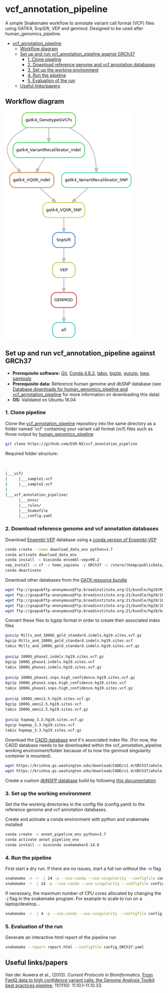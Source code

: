 # vcf_annotation_pipeline

A simple Snakemake workflow to annotate variant call format (VCF) files using GATK4, SnpSift, VEP and genmod. Designed to be used after human_genomics_pipeline.

- [vcf_annotation_pipeline](#vcfannotationpipeline)
  - [Workflow diagram](#workflow-diagram)
  - [Set up and run vcf_annotation_pipeline against GRCh37](#set-up-and-run-vcfannotationpipeline-against-grch37)
    - [1. Clone pipeline](#1-clone-pipeline)
    - [2. Download reference genome and vcf annotation databases](#2-download-reference-genome-and-vcf-annotation-databases)
    - [3. Set up the working environment](#3-set-up-the-working-environment)
    - [4. Run the pipeline](#4-run-the-pipeline)
    - [5. Evaluation of the run](#5-evaluation-of-the-run)
  - [Useful links/papers](#useful-linkspapers)

## Workflow diagram

<img src="rulegraph.png" class="center">

## Set up and run vcf_annotation_pipeline against GRCh37

- **Prerequisite software:** [Git](https://git-scm.com/), [Conda 4.8.2](https://docs.conda.io/projects/conda/en/latest/index.html), [tabix](http://www.htslib.org/doc/tabix.html), [bgzip](http://www.htslib.org/doc/bgzip.html), [gunzip](https://linux.die.net/man/1/gunzip), [bwa](http://bio-bwa.sourceforge.net/), [samtools](http://www.htslib.org/)
- **Prerequisite data:** Reference human genome and dbSNP database (see [Database downloads for human_genomics_pipeline and vcf_annotation_pipeline](https://github.com/leahkemp/documentation/blob/master/downloads_for_genomic_pipelines.md#reference-human-genome) for more information on downloading this data)
- **OS:** Validated on Ubuntu 16.04

### 1. Clone pipeline

Clone the [vcf_annotation_pipeline](https://github.com/ESR-NZ/vcf_annotation_pipeline) repository into the same directory as a folder named 'vcf' containing your variant call format (vcf) files such as those output by [human_genomics_pipeline](https://github.com/ESR-NZ/human_genomics_pipeline)

```bash
git clone https://github.com/ESR-NZ/vcf_annotation_pipeline
```

Required folder structure:

```bash

.
|___vcf/
|     |___sample1.vcf
|     |___sample2.vcf
|
|___vcf_annotation_pipeline/
      |___envs/
      |___rules/
      |___Snakefile
      |___config.yaml

```

### 2. Download reference genome and vcf annotation databases

Download [Ensembl-VEP](https://asia.ensembl.org/info/docs/tools/vep/index.html) database using a [conda version of Ensembl-VEP](https://anaconda.org/bioconda/ensembl-vep)

```bash
conda create --name download_data_env python=3.7
conda activate download_data_env
conda install -c bioconda ensembl-vep=99.2
vep_install -a cf -s homo_sapiens -y GRCh37 -c /store/lkemp/publicData/vep/GRCh37 --CONVERT
conda deactivate
```

Download other databases from the [GATK resource bundle](https://gatk.broadinstitute.org/hc/en-us/articles/360035890811-Resource-bundle)

```bash
wget ftp://gsapubftp-anonymous@ftp.broadinstitute.org:21/bundle/hg19/Mills_and_1000G_gold_standard.indels.hg19.sites.vcf.gz
wget ftp://gsapubftp-anonymous@ftp.broadinstitute.org:21/bundle/hg19/1000G_phase1.indels.hg19.sites.vcf.gz
wget ftp://gsapubftp-anonymous@ftp.broadinstitute.org:21/bundle/hg19/1000G_phase1.snps.high_confidence.hg19.sites.vcf.gz
wget ftp://gsapubftp-anonymous@ftp.broadinstitute.org:21/bundle/hg19/1000G_omni2.5.hg19.sites.vcf.gz
wget ftp://gsapubftp-anonymous@ftp.broadinstitute.org:21/bundle/hg19/hapmap_3.3.hg19.sites.vcf.gz
```

Convert these files to bgzip format in order to create their associated index files

```bash
gunzip Mills_and_1000G_gold_standard.indels.hg19.sites.vcf.gz
bgzip Mills_and_1000G_gold_standard.indels.hg19.sites.vcf
tabix Mills_and_1000G_gold_standard.indels.hg19.sites.vcf.gz

gunzip 1000G_phase1.indels.hg19.sites.vcf.gz
bgzip 1000G_phase1.indels.hg19.sites.vcf
tabix 1000G_phase1.indels.hg19.sites.vcf.gz

gunzip 1000G_phase1.snps.high_confidence.hg19.sites.vcf.gz
bgzip 1000G_phase1.snps.high_confidence.hg19.sites.vcf
tabix 1000G_phase1.snps.high_confidence.hg19.sites.vcf.gz

gunzip 1000G_omni2.5.hg19.sites.vcf.gz
bgzip 1000G_omni2.5.hg19.sites.vcf
tabix 1000G_omni2.5.hg19.sites.vcf.gz

gunzip hapmap_3.3.hg19.sites.vcf.gz
bgzip hapmap_3.3.hg19.sites.vcf
tabix hapmap_3.3.hg19.sites.vcf.gz
```

Download the [CADD database](https://cadd.gs.washington.edu/download) and it's associated index file. (For now, the CADD database needs to be downloaded within the vcf_annotation_pipeline working environment/folder because of to how the genmod singularity container is mounted).

```bash
wget https://krishna.gs.washington.edu/download/CADD/v1.4/GRCh37/whole_genome_SNVs.tsv.gz
wget https://krishna.gs.washington.edu/download/CADD/v1.4/GRCh37/whole_genome_SNVs.tsv.gz.tbi
```

Create a custom [dbNSFP database](https://sites.google.com/site/jpopgen/dbNSFP) build by following [this documentation](https://github.com/GenomicsAotearoa/dbNSFP_build)

### 3. Set up the working environment

Set the the working directories in the config file (config.yaml) to the reference genome and vcf annotation databases.

Create and activate a conda environment with python and snakemake installed

```bash
conda create -n annot_pipeline_env python=3.7
conda activate annot_pipeline_env
conda install -c bioconda snakemake=5.14.0
```

### 4. Run the pipeline

First start a dry run. If there are no issues, start a full run without the -n flag

```bash
snakemake -n -r -j 24 -p --use-conda --use-singularity --configfile config_GRCh37.yaml
snakemake -r -j 24 -p --use-conda --use-singularity --configfile config_GRCh37.yaml
```

If necessary, the maximum number of CPU cores allocated by changing the -j flag in the snakemake program. For example to scale to run on a laptop/desktop...

```bash
snakemake -r -j 4 -p --use-conda --use-singularity --configfile config_GRCh37.yaml
```

### 5. Evaluation of the run

Generate an interactive html report of the pipeline run

```bash
snakemake --report report.html --configfile config_GRCh37.yaml
```

## Useful links/papers

Van der Auwera et al., (2013). *Current Protocols in Bioinformatics*. [From FastQ data to high confidence variant calls: the Genome Analysis Toolkit best practices pipeline](https://www.ncbi.nlm.nih.gov/pmc/articles/PMC4243306/); 11(1110): 11.10.1–11.10.33.
